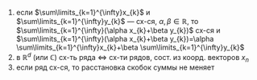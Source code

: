 1. если $\sum\limits_{k=1}^{\infty}x_{k}$ и $\sum\limits_{k=1}^{\infty}y_{k}$ — сх-ся, $\alpha, \beta \in \mathbb{R}$, то $\sum\limits_{k=1}^{\infty}(\alpha x_{k}+\beta y_{k})$ сх-ся и $\sum\limits_{k=1}^{\infty}(\alpha x_{k}+\beta y_{k})=\alpha \sum\limits_{k=1}^{\infty}x_{k}+\beta \sum\limits_{k=1}^{\infty}y_{k}$
2. в $\mathbb{R}^{d}$ (или $\mathbb{C}$) сх-ть ряда $\iff$ сх-ти рядов, сост. из коорд. векторов $x_{n}$
3. если ряд сх-ся, то расстановка скобок суммы не меняет